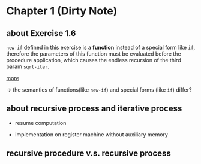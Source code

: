 # Chapter 1 (Dirty Note)

## about Exercise 1.6

`new-if` defined in this exercise is a **function** instead of a special form like `if`, therefore the parameters of this function must be evaluated before the procedure application, which causes the endless recursion of the third param `sqrt-iter`.

[more](https://sicp-solutions.net/post/sicp-solution-exercise-1-6/)

-> the semantics of functions(like `new-if`) and special forms (like `if`) differ?


## about **recursive process** and **iterative process**

- resume computation

- implementation on register machine without auxiliary memory

## **recursive procedure** v.s. **recursive process** 


